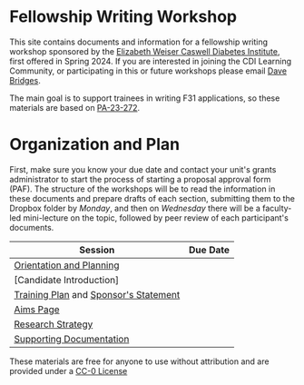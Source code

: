 # Fellowship Writing Workshop

This site contains documents and information for a fellowship writing workshop sponsored by the [Elizabeth Weiser Caswell Diabetes Institute](https://diabetes.med.umich.edu/), first offered in Spring 2024.  If you are interested in joining the CDI Learning Community, or participating in this or future workshops please email [Dave Bridges](mailto:davebrid@umich.edu).

The main goal is to support trainees in writing F31 applications, so these materials are based on [PA-23-272](https://grants.nih.gov/grants/guide/pa-files/PA-23-272.html).

# Organization and Plan

First, make sure you know your due date and contact your unit's grants administrator to start the process of starting a proposal approval form (PAF).  The structure of the workshops will be to read the information in these documents and prepare drafts of each section, submitting them to the Dropbox folder by *Monday*, and then on *Wednesday* there will be a faculty-led mini-lecture on the topic, followed by peer review of each participant's documents.

| Session | Due Date | 
| ------------- | ------------- |
| [Orientation and Planning](Timeline.md)  | 
| [Candidate Introduction] |  | 
| [Training Plan](Training_Plan.md) and [Sponsor's Statement](Sponsor_Statement.md) | | 
| [Aims Page](Aims.md) | | 
| [Research Strategy](Research_Stragegy.md)| |
| [Supporting Documentation](Supporting_Documents) |  |

These materials are free for anyone to use without attribution and are provided under a [CC-0 License](LICENSE.md)

